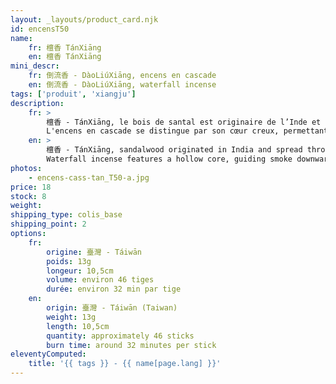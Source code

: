 ```yaml
---
layout: _layouts/product_card.njk
id: encensT50
name:
    fr: 檀香 TánXiāng 
    en: 檀香 TánXiāng 
mini_descr:
    fr: 倒流香 - DàoLiúXiāng, encens en cascade
    en: 倒流香 - DàoLiúXiāng, waterfall incense
tags: ['produit', 'xiangju']
description: 
    fr: >
        檀香 - TánXiāng, le bois de santal est originaire de l’Inde et s’est diffusé par le commerce vers le Moyen-Orient, l’Asie du Sud-Est et la Chine. Prisé pour sa rareté, il fut autrefois un tribut royal et un symbole de prestige. D’abord utilisé dans les rites religieux, il s’est ensuite intégré à la vie quotidienne et à l’art de l’encens chinois,<!--more--> apprécié par les moines et l’aristocratie. Son parfum apaisant aide à réduire le stress, l’anxiété et l’insomnie, tout en influençant les neurotransmetteurs pour améliorer l’humeur et atténuer la dépression.
        L'encens en cascade se distingue par son cœur creux, permettant à la fumée de descendre en cascade, créant une expérience visuelle unique. Dans la tradition chinoise de l’encens, la contemplation et l’olfaction se complètent pour une immersion sensorielle raffinée.
    en: >
        檀香 - TánXiāng, sandalwood originated in India and spread through trade to the Middle East, Southeast Asia, and China. Valued for its rarity, it was once a tribute and a symbol of prestige. Initially used in religious rituals, it later became part of daily life and a key element in Chinese incense culture,<!--more--> favored by monks and nobility. Its calming aroma helps alleviate stress, anxiety, and insomnia, while influencing neurotransmitters to enhance mood and reduce depression.  
        Waterfall incense features a hollow core, guiding smoke downward like a cascading waterfall, offering a unique visual experience. In Chinese incense culture, watching and smelling incense are complementary, enhancing the sensory ritual.
photos:
    - encens-cass-tan_T50-a.jpg
price: 18
stock: 8
weight:  
shipping_type: colis_base
shipping_point: 2
options:
    fr:
        origine: 臺灣 - Táiwān
        poids: 13g
        longeur: 10,5cm
        volume: environ 46 tiges
        durée: environ 32 min par tige 
    en:
        origin: 臺灣 - Táiwān (Taiwan) 
        weight: 13g
        length: 10,5cm
        quantity: approximately 46 sticks
        burn time: around 32 minutes per stick
eleventyComputed:
    title: '{{ tags }} - {{ name[page.lang] }}'
---
```

